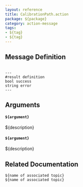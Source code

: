 ```yaml
---
layout: reference
title: CalibrationPath.action
package: ${package}
category: action-message
tags: 
- ${tag}
- ${tag}
---
```


## Message Definition  
```

---
#result definition
bool success
string error
---

```

## Arguments
#### `${argument}`
${description}

#### `${argument}`
${description}

## Related Documentation
``${name of associated topic}``  
``${name of associated topic}``  

